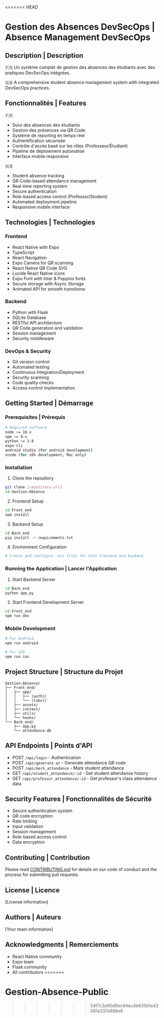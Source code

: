 <<<<<<< HEAD
# Gestion des Absences DevSecOps | Absence Management DevSecOps

## Description | Description
🇫🇷 Un système complet de gestion des absences des étudiants avec des pratiques DevSecOps intégrées.

🇬🇧 A comprehensive student absence management system with integrated DevSecOps practices.

## Fonctionnalités | Features
🇫🇷
- Suivi des absences des étudiants
- Gestion des présences via QR Code
- Système de reporting en temps réel
- Authentification sécurisée
- Contrôle d'accès basé sur les rôles (Professeur/Étudiant)
- Pipeline de déploiement automatisé
- Interface mobile responsive

🇬🇧
- Student absence tracking
- QR Code-based attendance management
- Real-time reporting system
- Secure authentication
- Role-based access control (Professor/Student)
- Automated deployment pipeline
- Responsive mobile interface

## Technologies | Technologies

### Frontend
- React Native with Expo
- TypeScript
- React Navigation
- Expo Camera for QR scanning
- React Native QR Code SVG
- Lucide React Native icons
- Expo Font with Inter & Poppins fonts
- Secure storage with Async Storage
- Animated API for smooth transitions

### Backend
- Python with Flask
- SQLite Database
- RESTful API architecture
- QR Code generation and validation
- Session management
- Security middleware

### DevOps & Security
- Git version control
- Automated testing
- Continuous Integration/Deployment
- Security scanning
- Code quality checks
- Access control implementation

## Getting Started | Démarrage

### Prerequisites | Prérequis
```bash
# Required software
node >= 18.x
npm >= 9.x
python >= 3.8
expo-cli
android studio (for android development)
xcode (for iOS development, Mac only)
```

### Installation
1. Clone the repository
```bash
git clone [repository-url]
cd Gestion-Absence
```

2. Frontend Setup
```bash
cd Front_end
npm install
```

3. Backend Setup
```bash
cd Back_end
pip install -r requirements.txt
```

4. Environment Configuration
```bash
# Create and configure .env files for both frontend and backend
```

### Running the Application | Lancer l'Application

1. Start Backend Server
```bash
cd Back_end
python app.py
```

2. Start Frontend Development Server
```bash
cd Front_end
npm run dev
```

### Mobile Development
```bash
# For Android
npm run android

# For iOS
npm run ios
```

## Project Structure | Structure du Projet

```
Gestion-Absence/
├── Front_end/
│   ├── app/
│   │   ├── (auth)/
│   │   └── (tabs)/
│   ├── assets/
│   ├── context/
│   ├── utils/
│   └── hooks/
└── Back_end/
    ├── app.py
    └── attendance.db
```

## API Endpoints | Points d'API

- POST `/api/login` - Authentication
- POST `/api/generate_qr` - Generate attendance QR code
- POST `/api/mark_attendance` - Mark student attendance
- GET `/api/student_attendance/:id` - Get student attendance history
- GET `/api/professor_attendance/:id` - Get professor's class attendance data

## Security Features | Fonctionnalités de Sécurité
- Secure authentication system
- QR code encryption
- Rate limiting
- Input validation
- Session management
- Role-based access control
- Data encryption

## Contributing | Contribution
Please read [CONTRIBUTING.md](CONTRIBUTING.md) for details on our code of conduct and the process for submitting pull requests.

## License | Licence
[License information]

## Authors | Auteurs
[Your team information]

## Acknowledgments | Remerciements
- React Native community
- Expo team
- Flask community
- All contributors
=======
# Gestion-Absence-Public
>>>>>>> 54f7c3e90d9ec84ec4b635b1e42081a337e888e6
